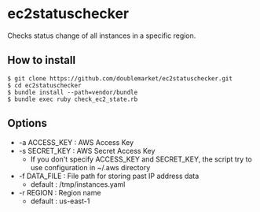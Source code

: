 # ec2statuschecker

Checks status change of all instances in a specific region.

## How to install

```
$ git clone https://github.com/doublemarket/ec2statuschecker.git
$ cd ec2statuschecker
$ bundle install --path=vendor/bundle
$ bundle exec ruby check_ec2_state.rb
```

## Options

- -a ACCESS_KEY : AWS Access Key
- -s SECRET_KEY : AWS Secret Access Key
  - If you don't specify ACCESS_KEY and SECRET_KEY, the script try to use configuration in ~/.aws directory
- -f DATA_FILE : File path for storing past IP address data
  - default : /tmp/instances.yaml
- -r REGION : Region name
  - default : us-east-1

